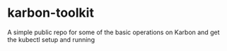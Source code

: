 # karbon-toolkit
A simple public repo for some of the basic operations on Karbon and get the kubectl setup and running

